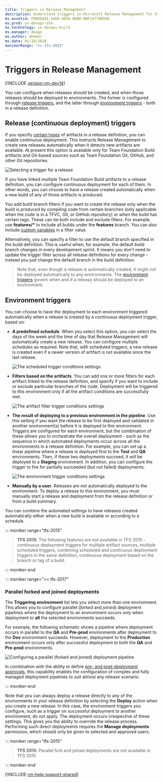 ```yaml
---
title: Triggers in Release Management
description: Understand triggers in Microsoft Release Management for Visual Studio Team Services (VSTS) and Team Foundation Server (TFS)
ms.assetid: FDB5DA41-1ADA-485E-86BD-8BF147788568
ms.prod: vs-devops-alm
ms.technology: vs-devops-build
ms.manager: douge
ms.author: ahomer
ms.date: 01/19/2018
monikerRange: ">= tfs-2015"
---
```



# Triggers in Release Management

[!INCLUDE [version-rm-dev14](../../../_shared/version-rm-dev14.md)]

You can configure when releases should be created, and when those releases should be deployed to environments.
The former is configured through [release triggers](#release-triggers),
and the latter through [environment triggers](#env-triggers) - both in a release definition.

<h2 id="release-triggers">Release (continuous deployment) triggers</h2>

If you specify [certain types](artifacts.md#sources) of
artifacts in a release definition, you can enable continuous deployment.
This instructs Release Management to create
new releases automatically when it detects new artifacts
are available. At present this option is available only for Team Foundation Build artifacts
and Git-based sources such as Team Foundation Git, GitHub, and other Git repositories.

![Selecting a trigger for a release](_img/trigger-01.png)

If you have linked multiple Team Foundation Build artifacts to a release definition,
you can configure continuous deployment for each of them.
In other words, you can choose to have a release created automatically when a new build
of any of those artifacts is produced.

You add build branch filters if you want to create the release only
when the build is produced by compiling code from certain branches
(only applicable when the code is in a TFVC, Git, or GitHub repository)
or when the build has certain tags. These can be both include and exclude filters.
For example, use **features/\*** to include all builds under the **features** branch.
You can also include [custom variables](variables.md) in a filter value.

Alternatively, you can specify a filter to use the default branch specified
in the build definition. This is useful when, for example, the default build branch
changes in every development sprint. It means you don't need to update the trigger
filter across all release definitions for every change - instead you just change the
default branch in the build definition.

>Note that, even though a release is automatically created, it
might not be deployed automatically to any environments. The
[environment triggers](#env-triggers) govern when and if a release should be deployed to an environment.

<h2 id="env-triggers">Environment triggers</h2>

You can choose to have the deployment to each environment triggered automatically
when a release is created by a continuous deployment trigger, based on:

* **A predefined schedule**. When you select this option,
  you can select the days of the week and the time of day that
  Release Management will automatically create a new release. You can configure multiple schedules as required.
  Note that, with scheduled triggers, a new release is created even if a newer version of artifact is not available since the last release.

  ![The scheduled trigger conditions settings](_img/trigger-02.png)

* **Filters based on the artifacts**. You can add one or more filters for each artifact linked to the release definition,
  and specify if you want to include or exclude particular branches of the code.
  Deployment will be triggered to this environment only if all the artifact conditions are successfully met.

  ![The artifact filter trigger conditions settings](_img/trigger-02b.png)

* **The result of deploying to a previous environment in the pipeline**.
  Use this setting if you want the release to be first deployed and validated in
  another environment(s) before it is deployed to this environment.
  Triggers are configured for each environment,
  but the combination of these allows you to orchestrate
  the overall deployment - such as the sequence in which automated
  deployments occur across all the environments in a release
  definition. For example, you can set up a linear pipeline where
  a release is deployed first to the **Test** and **QA** environments.
  Then, if these two deployments succeed, it will be deployed to a **Staging**
  environment. In addition, you can configure the trigger to fire
  for partially succeeded (but not failed) deployments.

  ![The environment trigger conditions settings](_img/trigger-02a.png)

* **Manually by a user**. Releases are
  not automatically deployed to the environment. To
  deploy a release to this environment, you must manually
  start a release and deployment from the release definition
  or from a build summary.

You can combine the automated settings to have releases created
automatically either when a new build is available or according to
a schedule.

::: moniker range="tfs-2015"

> **TFS 2015**: The following features are not available in TFS 2015 -
continuous deployment triggers for multiple artifact sources,
multiple scheduled triggers, combining scheduled and continuous deployment triggers in the same definition,
continuous deployment based on the branch or tag of a build.

::: moniker-end

::: moniker range=">= tfs-2017"

### Parallel forked and joined deployments

The **Triggering environment** list lets you select
more than one environment. This allows you to
configure parallel (_forked_ and _joined_) deployment
pipelines where the deployment to an environment occurs
only when deployment to **all** the selected
environments succeeds.

For example, the following schematic shows a pipeline
where deployment occurs in parallel to the **QA** and
**Pre-prod** environments after deployment to the **Dev**
environment succeeds. However, deployment to the
**Production** environment occurs only after successful
deployment to both the **QA** and **Pre-prod** environments.

![Configuring a parallel (forked and joined) deployment pipeline](_img/trigger-03.png)

In combination with the ability to define
[pre- and post-deployment approvals](approvals/approvals.md),
this capability enables the configuration of complex
and fully managed deployment pipelines to suit
almost any release scenario.  

::: moniker-end

Note that you can always deploy a release directly to any of the
environments in your release definition by selecting the
**Deploy** action when you create a new release. In this case, the
environment triggers you configure, such as a trigger
on successful deployment to another environment, do not
apply. The deployment occurs irrespective of these settings.
This gives you the ability to override the release
process. Performing such direct deployments requires
the **Manage deployments** permission, which should
only be given to selected and approved users.

::: moniker range="tfs-2015"

> **TFS 2015**: Parallel fork and joined deployments are not available in TFS 2015

::: moniker-end

[!INCLUDE [rm-help-support-shared](../../../_shared/rm-help-support-shared.md)]
